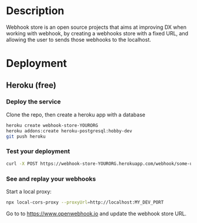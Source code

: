 # Description

Webhook store is an open source projects that aims at improving DX when working with webhook, by creating a webhooks store with a fixed URL, and allowing the user to sends those webhooks to the localhost.

# Deployment

## Heroku (free)

### Deploy the service

Clone the repo, then create a heroku app with a database

```sh
heroku create webhook-store-YOURORG
heroku addons:create heroku-postgresql:hobby-dev
git push heroku
```

### Test your deployment

```sh
curl -X POST https://webhook-store-YOURORG.herokuapp.com/webhook/some-url -d 'yolo=croute'
```

### See and replay your webhooks

Start a local proxy:

```sh
npx local-cors-proxy --proxyUrl=http://localhost:MY_DEV_PORT
```

Go to to https://www.openwebhook.io and update the webhook store URL.
